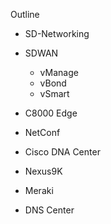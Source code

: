 
Outline
- SD-Networking
- SDWAN
  - vManage
  - vBond
  - vSmart

- C8000 Edge
- NetConf
- Cisco DNA Center



- Nexus9K

- Meraki
- DNS Center
